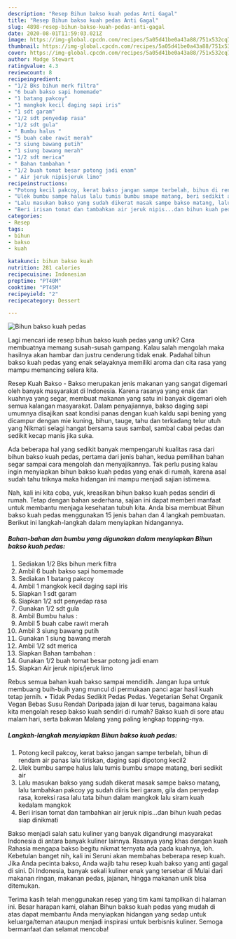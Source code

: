 ```yaml
---
description: "Resep Bihun bakso kuah pedas Anti Gagal"
title: "Resep Bihun bakso kuah pedas Anti Gagal"
slug: 4898-resep-bihun-bakso-kuah-pedas-anti-gagal
date: 2020-08-01T11:59:03.021Z
image: https://img-global.cpcdn.com/recipes/5a05d41be0a43a88/751x532cq70/bihun-bakso-kuah-pedas-foto-resep-utama.jpg
thumbnail: https://img-global.cpcdn.com/recipes/5a05d41be0a43a88/751x532cq70/bihun-bakso-kuah-pedas-foto-resep-utama.jpg
cover: https://img-global.cpcdn.com/recipes/5a05d41be0a43a88/751x532cq70/bihun-bakso-kuah-pedas-foto-resep-utama.jpg
author: Madge Stewart
ratingvalue: 4.3
reviewcount: 8
recipeingredient:
- "1/2 Bks bihun merk filtra"
- "6 buah bakso sapi homemade"
- "1 batang pakcoy"
- "1 mangkok kecil daging sapi iris"
- "1 sdt garam"
- "1/2 sdt penyedap rasa"
- "1/2 sdt gula"
- " Bumbu halus "
- "5 buah cabe rawit merah"
- "3 siung bawang putih"
- "1 siung bawang merah"
- "1/2 sdt merica"
- " Bahan tambahan "
- "1/2 buah tomat besar potong jadi enam"
- " Air jeruk nipisjeruk limo"
recipeinstructions:
- "Potong kecil pakcoy, kerat bakso jangan sampe terbelah, bihun di rendam air panas lalu tiriskan, daging sapi dipotong kecil2"
- "Ulek bumbu sampe halus lalu tumis bumbu smape matang, beri sedikit air"
- "Lalu masukan bakso yang sudah dikerat masak sampe bakso matang, lalu tambahkan pakcoy yg sudah diiris beri garam, gila dan penyedap rasa, koreksi rasa lalu tata bihun dalam mangkok lalu siram kuah kedalam mangkok"
- "Beri irisan tomat dan tambahkan air jeruk nipis...dan bihun kuah pedas siap dinikmati"
categories:
- Resep
tags:
- bihun
- bakso
- kuah

katakunci: bihun bakso kuah 
nutrition: 281 calories
recipecuisine: Indonesian
preptime: "PT40M"
cooktime: "PT45M"
recipeyield: "2"
recipecategory: Dessert

---
```



![Bihun bakso kuah pedas](https://img-global.cpcdn.com/recipes/5a05d41be0a43a88/751x532cq70/bihun-bakso-kuah-pedas-foto-resep-utama.jpg)

Lagi mencari ide resep bihun bakso kuah pedas yang unik? Cara membuatnya memang susah-susah gampang. Kalau salah mengolah maka hasilnya akan hambar dan justru cenderung tidak enak. Padahal bihun bakso kuah pedas yang enak selayaknya memiliki aroma dan cita rasa yang mampu memancing selera kita.

Resep Kuah Bakso - Bakso merupakan jenis makanan yang sangat digemari oleh banyak masyarakat di Indonesia. Karena rasanya yang enak dan kuahnya yang segar, membuat makanan yang satu ini banyak digemari oleh semua kalangan masyarakat. Dalam penyajiannya, bakso daging sapi umumnya disajikan saat kondisi panas dengan kuah kaldu sapi bening yang dicampur dengan mie kuning, bihun, tauge, tahu dan terkadang telur utuh yang Nikmati selagi hangat bersama saus sambal, sambal cabai pedas dan sedikit kecap manis jika suka.

Ada beberapa hal yang sedikit banyak mempengaruhi kualitas rasa dari bihun bakso kuah pedas, pertama dari jenis bahan, kedua pemilihan bahan segar sampai cara mengolah dan menyajikannya. Tak perlu pusing kalau ingin menyiapkan bihun bakso kuah pedas yang enak di rumah, karena asal sudah tahu triknya maka hidangan ini mampu menjadi sajian istimewa.


Nah, kali ini kita coba, yuk, kreasikan bihun bakso kuah pedas sendiri di rumah. Tetap dengan bahan sederhana, sajian ini dapat memberi manfaat untuk membantu menjaga kesehatan tubuh kita. Anda bisa membuat Bihun bakso kuah pedas menggunakan 15 jenis bahan dan 4 langkah pembuatan. Berikut ini langkah-langkah dalam menyiapkan hidangannya.

<!--inarticleads1-->

##### Bahan-bahan dan bumbu yang digunakan dalam menyiapkan Bihun bakso kuah pedas:

1. Sediakan 1/2 Bks bihun merk filtra
1. Ambil 6 buah bakso sapi homemade
1. Sediakan 1 batang pakcoy
1. Ambil 1 mangkok kecil daging sapi iris
1. Siapkan 1 sdt garam
1. Siapkan 1/2 sdt penyedap rasa
1. Gunakan 1/2 sdt gula
1. Ambil  Bumbu halus :
1. Ambil 5 buah cabe rawit merah
1. Ambil 3 siung bawang putih
1. Gunakan 1 siung bawang merah
1. Ambil 1/2 sdt merica
1. Siapkan  Bahan tambahan :
1. Gunakan 1/2 buah tomat besar potong jadi enam
1. Siapkan  Air jeruk nipis/jeruk limo


Rebus semua bahan kuah bakso sampai mendidih. Jangan lupa untuk membuang buih-buih yang muncul di permukaan panci agar hasil kuah tetap jernih. • Tidak Pedas Sedikit Pedas Pedas. Vegetarian Sehat Organik Vegan Bebas Susu Rendah Daripada jajan di luar terus, bagaimana kalau kita mengolah resep bakso kuah sendiri di rumah? Bakso kuah di sore atau malam hari, serta bakwan Malang yang paling lengkap topping-nya. 

<!--inarticleads2-->

##### Langkah-langkah menyiapkan Bihun bakso kuah pedas:

1. Potong kecil pakcoy, kerat bakso jangan sampe terbelah, bihun di rendam air panas lalu tiriskan, daging sapi dipotong kecil2
1. Ulek bumbu sampe halus lalu tumis bumbu smape matang, beri sedikit air
1. Lalu masukan bakso yang sudah dikerat masak sampe bakso matang, lalu tambahkan pakcoy yg sudah diiris beri garam, gila dan penyedap rasa, koreksi rasa lalu tata bihun dalam mangkok lalu siram kuah kedalam mangkok
1. Beri irisan tomat dan tambahkan air jeruk nipis...dan bihun kuah pedas siap dinikmati


Bakso menjadi salah satu kuliner yang banyak digandrungi masyarakat Indonesia di antara banyak kuliner lainnya. Rasanya yang khas dengan kuah Rahasia mengapa bakso begitu nikmat ternyata ada pada kuahnya, loh. Kebetulan banget nih, kali ini Seruni akan membahas beberapa resep kuah. Jika Anda pecinta bakso, Anda wajib tahu resep kuah bakso yang anti gagal di sini. Di Indonesia, banyak sekali kuliner enak yang tersebar di Mulai dari makanan ringan, makanan pedas, jajanan, hingga makanan unik bisa ditemukan. 

Terima kasih telah menggunakan resep yang tim kami tampilkan di halaman ini. Besar harapan kami, olahan Bihun bakso kuah pedas yang mudah di atas dapat membantu Anda menyiapkan hidangan yang sedap untuk keluarga/teman ataupun menjadi inspirasi untuk berbisnis kuliner. Semoga bermanfaat dan selamat mencoba!
